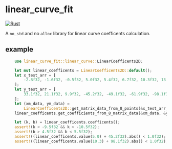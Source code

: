 # linear_curve_fit

[![Rust](https://github.com/Joker2770/linear_curve_fit/actions/workflows/rust.yml/badge.svg)](https://github.com/Joker2770/linear_curve_fit/actions/workflows/rust.yml)

A `no_std` and no `alloc` library for linear curve coefficents calculation.

## example

```rust
    use linear_curve_fit::linear_curve::LinearCoefficents2D;

    let mut linear_coefficents = LinearCoefficents2D::default();
    let x_test_arr = [
        -2.8f32, -1.6f32, -0.5f32, 5.0f32, 5.4f32, 6.7f32, 10.3f32, 13.8f32,
    ];
    let y_test_arr = [
        33.1f32, 21.1f32, 9.9f32, -45.2f32, -49.1f32, -61.9f32, -98.1f32, -132.99f32,
    ];
    let (xm_data, ym_data) =
        LinearCoefficents2D::get_matrix_data_from_8_points(&x_test_arr, &y_test_arr);
    linear_coefficents.get_coefficients_from_8_matrix_data(&xm_data, &ym_data, 0.0001f32);

    let (k, b) = linear_coefficents.coefficents();
    assert!(k < -9.5f32 && k > -10.5f32);
    assert!(b > 4.5f32 && b < 5.5f32);
    assert!((linear_coefficents.value(5.0) + 45.2f32).abs() < 1.0f32);
    assert!((linear_coefficents.value(10.3) + 98.1f32).abs() < 1.0f32);

```
